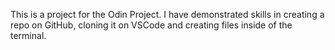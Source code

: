 This is a project for the Odin Project.
I have demonstrated skills in creating a repo on GitHub, cloning it on VSCode and creating files inside of the terminal.